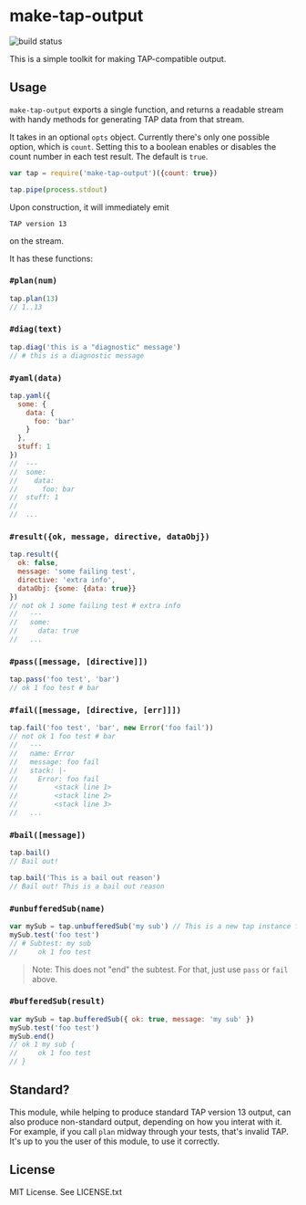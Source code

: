# make-tap-output

![build status](https://travis-ci.org/bengl/make-tap-output.svg)

This is a simple toolkit for making TAP-compatible output.

## Usage

`make-tap-output` exports a single function, and returns a readable stream with
handy methods for generating TAP data from that stream.

It takes in an optional `opts` object. Currently there's only one possible
option, which is `count`. Setting this to a boolean enables or disables the
count number in each test result. The default is `true`.

```js
var tap = require('make-tap-output')({count: true})

tap.pipe(process.stdout)
```

Upon construction, it will immediately emit

```
TAP version 13
```

on the stream.

It has these functions:

### `#plan(num)`

```js
tap.plan(13)
// 1..13
```

### `#diag(text)`

```js
tap.diag('this is a "diagnostic" message')
// # this is a diagnostic message
```

### `#yaml(data)`

```js
tap.yaml({
  some: {
    data: {
      foo: 'bar'
    }
  },
  stuff: 1
})
//  ---
//  some:
//    data:
//      foo: bar
//  stuff: 1
//
//  ...
```

### `#result({ok, message, directive, dataObj})`

```js
tap.result({
  ok: false,
  message: 'some failing test',
  directive: 'extra info',
  dataObj: {some: {data: true}}
})
// not ok 1 some failing test # extra info
//   ---
//   some:
//     data: true
//   ...
```

### `#pass([message, [directive]])`

```js
tap.pass('foo test', 'bar')
// ok 1 foo test # bar
```

### `#fail([message, [directive, [err]]])`

```js
tap.fail('foo test', 'bar', new Error('foo fail'))
// not ok 1 foo test # bar
//   ---
//   name: Error
//   message: foo fail
//   stack: |-
//     Error: foo fail
//         <stack line 1>
//         <stack line 2>
//         <stack line 3>
//   ...
```

### `#bail([message])`

```js
tap.bail()
// Bail out!
```

```js
tap.bail('This is a bail out reason')
// Bail out! This is a bail out reason
```

### `#unbufferedSub(name)`

```js
var mySub = tap.unbufferedSub('my sub') // This is a new tap instance for you
mySub.test('foo test')
// # Subtest: my sub
//     ok 1 foo test
```
> Note: This does not "end" the subtest. For that, just use `pass` or `fail`
> above.

### `#bufferedSub(result)`

```js
var mySub = tap.bufferedSub({ ok: true, message: 'my sub' })
mySub.test('foo test')
mySub.end()
// ok 1 my sub {
//     ok 1 foo test
// }
```

## Standard?

This module, while helping to produce standard TAP version 13 output, can also
produce non-standard output, depending on how you interat with it. For example,
if you call `plan` midway through your tests, that's invalid TAP. It's up to you
the user of this module, to use it correctly.

## License

MIT License. See LICENSE.txt
